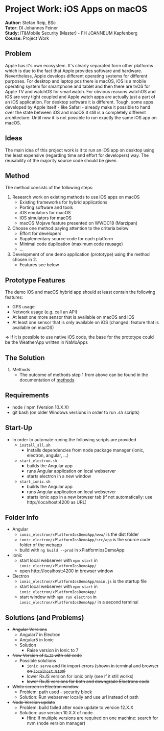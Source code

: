 # Project Work: iOS Apps on macOS
__Author:__ Stefan Reip, BSc  
__Tutor:__ DI Johannes Feiner  
__Study:__ IT&Mobile Security (Master) - FH JOANNEUM Kapfenberg  
__Course:__ Project Work

## Problem
Apple has it's own ecosystem. It's clearly separated form other platforms which is due to the fact that Apple provides software and hardware. Nevertheless, Apple develops different operating systems for different purposes. For desktop and laptop pcs there is macOS, iOS is a mobile operating system for smartphone and tablet and then there are tvOS for Apple TV and watchOS for smartwatch. For obvious reasons watchOS and iOS are very tight coupled and Apple watch apps are actually just a part of an iOS application. For desktop software it is different. Tough, some apps developed by Apple itself - like Safari - already make it possible to hand over the state between iOS and macOS it still is a completely different architecture. Until now it is not possible to run exactly the same iOS app on macOS.

## Ideas
The main idea of this project work is it to run an iOS app on desktop using the least expensive (regarding time and effort for developers) way. The reusability of the majority source code should be given.

## Method
The method consists of the following steps:  
1. Research work on existing methods to use iOS apps on macOS
	* Existing frameworks for hybrid applications
	* Porting software and tools
	* iOS emulators for macOS
	* iOS simulators for macOS
	* macOS Mojave feature presented on WWDC18 (Marzipan)
2. Choose one method paying attention to the criteria below
	* Effort for developers
	* Supplementary source code for each platform
	* Minimal code duplication (maximum code reusage)
	* ...
3. Development of one demo application (prototype) using the method chosen in 2.
	* Features see below

## Prototype Features
The demo iOS and macOS hybrid app should at least contain the following features:
* GPS usage
* Network usage (e.g. call an API)
* At least one more sensor that is available on macOS and iOS
* At least one sensor that is only available on iOS (changed: feature that is available on macOS)

=> If it is possible to use native iOS code, the base for the prototype could be the WeatherApp written in NaMoApps

## The Solution
1. Methods
	* The outcome of methods step 1 from above can be found in the documentation of [methods](methods/methods.md)

## Requirements
* node / npm (Version 10.X.X)
* git bash (on older Windows versions in order to run .sh scripts)

## Start-Up
* In order to automate runing the following scripts are provided
  * `install_all.sh`
    * Installs dependencies from node package manager (ionic, electron, angular, ...)
  * `start_electron.sh`
    * builds the Angular app
    * runs Angular application on local webserver
    * starts electron in a new window
  * `start_ionic.sh`
    * builds the Angular app
    * runs Angular application on local webserver
    * starts ionic app in a new browser tab (if not automatically: use http://localhost:4200 as URL)

## Folder Info
* Angular
	* `ionic_electron/xPlatformIosDemoApp/www/` is the dist folder
	* `ionic_electron/xPlatformIosDemoApp/src/app` is the source code folder of the webapp
	* build with `ng build --prod` in xPlatformIosDemoApp
* Ionic 
	* start local webserver with `npm start` in `ionic_electron/xPlatformIosDemoApp/`
	* open http://localhost:4200 in browser window 
* Electron 
	* `ionic_electron/xPlatformIosDemoApp/main.js` is the startup file
	* start local webserver with `npm start` in `ionic_electron/xPlatformIosDemoApp/`
	* start window with `npm run electron` in `ionic_electron/xPlatformIosDemoApp/` in a second terminal

## Solutions (and Problems)
* ~~Angular Versions~~
	* Angular7 in Electron
	* Angular5 in Ionic
	* Solution
		* Raise version in Ionic to 7
* ~~New Version of `RxJS` with old code~~
	* Possible solutions
		* ~~`ionic serve` and fix import errors (shown in terminal and browser on `localhost:8100`)~~
		* lower RxJS version for ionic only (see if it still works)
		* ~~lower RxJS versions for both and downgrade Electrons code~~
* ~~White screen in Electron window~~
	* Problem: path used - security block
	* Solution: Run webserver locally and use url instead of path
* ~~Node Version update~~
	* Problem: build failed after node update to version 12.X.X
	* Solution: use version 10.X.X of node. 
		* Hint: If multiple versions are required on one machine: search for nvm (node version manager)

